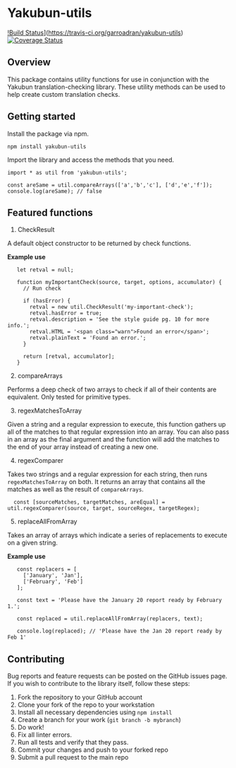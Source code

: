 # Yakubun-utils
[!Build Status](https://travis-ci.org/garroadran/yakubun-utils.svg?branch=master)](https://travis-ci.org/garroadran/yakubun-utils)
[![Coverage Status](https://coveralls.io/repos/github/garroadran/yakubun-utils/badge.svg?branch=master)](https://coveralls.io/github/garroadran/yakubun-utils?branch=master)

## Overview

This package contains utility functions for use in conjunction with the Yakubun translation-checking library. These utility methods can be used to help create custom translation checks.

## Getting started

Install the package via npm.

`npm install yakubun-utils`

Import the library and access the methods that you need.

```
import * as util from 'yakubun-utils';

const areSame = util.compareArrays(['a','b','c'], ['d','e','f']);
console.log(areSame); // false
```

## Featured functions

1. CheckResult

A default object constructor to be returned by check functions.

**Example use**
```
   let retval = null;

   function myImportantCheck(source, target, options, accumulator) {
     // Run check

     if (hasError) {
       retval = new util.CheckResult('my-important-check');
       retval.hasError = true;
       retval.description = 'See the style guide pg. 10 for more info.';
       retval.HTML = '<span class="warn">Found an error</span>';
       retval.plainText = 'Found an error.';
     }
     
     return [retval, accumulator];
   }
```

2. compareArrays

Performs a deep check of two arrays to check if all of their contents are equivalent. Only tested for primitive types.

3. regexMatchesToArray

Given a string and a regular expression to execute, this function gathers up all of the matches to that regular expression into an array. You can also pass in an array as the final argument and the function will add the matches to the end of your array instead of creating a new one.

4. regexComparer

Takes two strings and a regular expression for each string, then runs `regexMatchesToArray` on both. It returns an array that contains all the matches as well as the result of `compareArrays`.

```
  const [sourceMatches, targetMatches, areEqual] = util.regexComparer(source, target, sourceRegex, targetRegex);
```

5. replaceAllFromArray

Takes an array of arrays which indicate a series of replacements to execute on a given string.

**Example use**
```
   const replacers = [
     ['January', 'Jan'],
     ['February', 'Feb']
   ];

   const text = 'Please have the January 20 report ready by February 1.';

   const replaced = util.replaceAllFromArray(replacers, text);

   console.log(replaced); // 'Please have the Jan 20 report ready by Feb 1'
```

## Contributing

Bug reports and feature requests can be posted on the GitHub issues page. If you wish to contribute to the library itself, follow these steps:

1. Fork the repository to your GitHub account
2. Clone your fork of the repo to your workstation
3. Install all necessary dependencies using `npm install`
4. Create a branch for your work (`git branch -b mybranch`)
5. Do work!
6. Fix all linter errors.
7. Run all tests and verify that they pass.
8. Commit your changes and push to your forked repo
9. Submit a pull request to the main repo